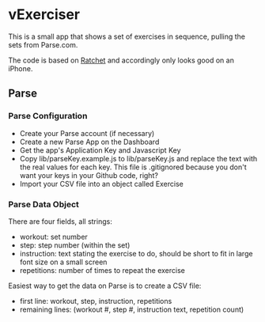 # vExerciser

This is a small app that shows a set of exercises in sequence, pulling the sets from Parse.com.

The code is based on [Ratchet](https://github.com/maker/ratchet) and accordingly only looks good on an iPhone.

## Parse

### Parse Configuration

* Create your Parse account (if necessary)
* Create a new Parse App on the Dashboard
* Get the app's Application Key and Javascript Key
* Copy lib/parseKey.example.js to lib/parseKey.js and replace the text with the real values for each key. This file is .gitignored because you don't want your keys in your Github code, right?
* Import your CSV file into an object called Exercise

### Parse Data Object

There are four fields, all strings:

* workout: set number
* step: step number (within the set)
* instruction: text stating the exercise to do, should be short to fit in large font size on a small screen
* repetitions: number of times to repeat the exercise

Easiest way to get the data on Parse is to create a CSV file:

* first line: workout, step, instruction, repetitions
* remaining lines: (workout #, step #, instruction text, repetition count)